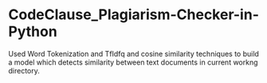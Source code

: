 # CodeClause_Plagiarism-Checker-in-Python

Used Word Tokenization and TfIdfq and cosine similarity techniques to build a model which detects similarity between text documents in current workng directory.
